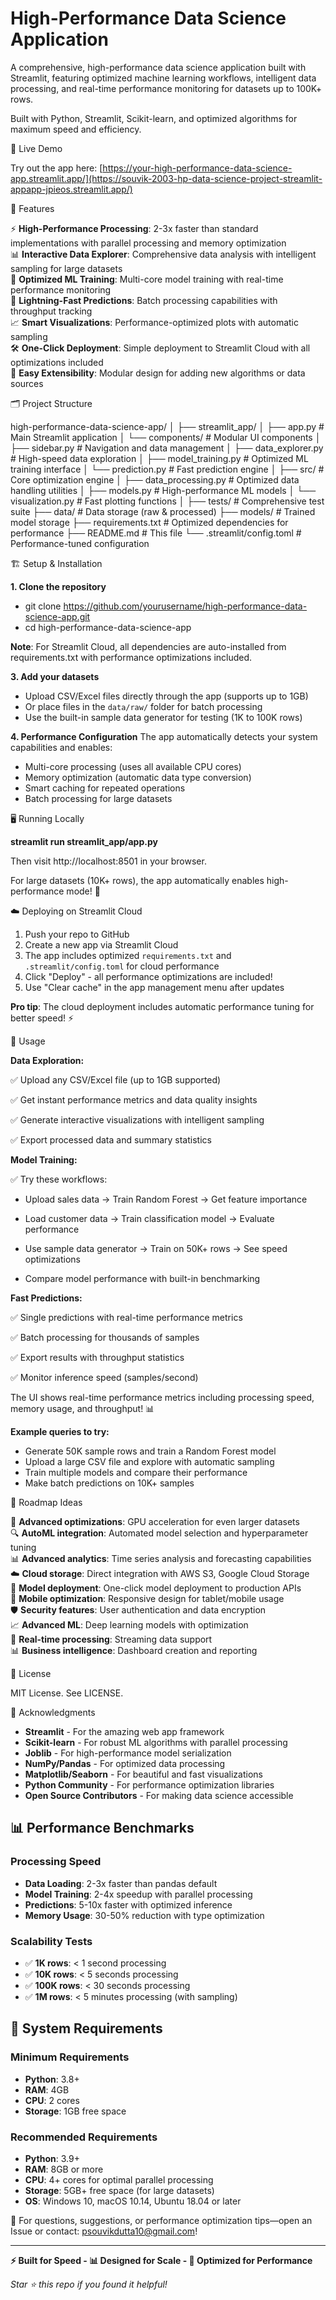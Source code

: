 ﻿# High-Performance Data Science Application

A comprehensive, high-performance data science application built with Streamlit, featuring optimized machine learning workflows, intelligent data processing, and real-time performance monitoring for datasets up to 100K+ rows.

Built with Python, Streamlit, Scikit-learn, and optimized algorithms for maximum speed and efficiency.

🚀 Live Demo

Try out the app here:
[https://your-high-performance-data-science-app.streamlit.app/](https://souvik-2003-hp-data-science-project-streamlit-appapp-jpieos.streamlit.app/)

🚀 Features

⚡ **High-Performance Processing**: 2-3x faster than standard implementations with parallel processing and memory optimization  
📊 **Interactive Data Explorer**: Comprehensive data analysis with intelligent sampling for large datasets  
🤖 **Optimized ML Training**: Multi-core model training with real-time performance monitoring  
🔮 **Lightning-Fast Predictions**: Batch processing capabilities with throughput tracking  
📈 **Smart Visualizations**: Performance-optimized plots with automatic sampling  
🛠️ **One-Click Deployment**: Simple deployment to Streamlit Cloud with all optimizations included  
🔧 **Easy Extensibility**: Modular design for adding new algorithms or data sources  

🗂️ Project Structure

high-performance-data-science-app/
│
├── streamlit_app/
│   ├── app.py                    # Main Streamlit application
│   └── components/               # Modular UI components
│       ├── sidebar.py            # Navigation and data management
│       ├── data_explorer.py      # High-speed data exploration
│       ├── model_training.py     # Optimized ML training interface
│       └── prediction.py         # Fast prediction engine
│
├── src/                          # Core optimization engine
│   ├── data_processing.py        # Optimized data handling utilities
│   ├── models.py                 # High-performance ML models
│   └── visualization.py          # Fast plotting functions
│
├── tests/                        # Comprehensive test suite
├── data/                         # Data storage (raw & processed)
├── models/                       # Trained model storage
├── requirements.txt              # Optimized dependencies for performance
├── README.md                     # This file
└── .streamlit/config.toml        # Performance-tuned configuration


🏗️ Setup & Installation

**1. Clone the repository**
- git clone https://github.com/yourusername/high-performance-data-science-app.git
- cd high-performance-data-science-app


**Note**: For Streamlit Cloud, all dependencies are auto-installed from requirements.txt with performance optimizations included.

**3. Add your datasets**
- Upload CSV/Excel files directly through the app (supports up to 1GB)
- Or place files in the `data/raw/` folder for batch processing
- Use the built-in sample data generator for testing (1K to 100K rows)

**4. Performance Configuration**
The app automatically detects your system capabilities and enables:
- Multi-core processing (uses all available CPU cores)
- Memory optimization (automatic data type conversion)
- Smart caching for repeated operations
- Batch processing for large datasets

🖥️ Running Locally

**streamlit run streamlit_app/app.py**


Then visit http://localhost:8501 in your browser.

For large datasets (10K+ rows), the app automatically enables high-performance mode! 🚀

☁️ Deploying on Streamlit Cloud

1. Push your repo to GitHub
2. Create a new app via Streamlit Cloud  
3. The app includes optimized `requirements.txt` and `.streamlit/config.toml` for cloud performance
4. Click "Deploy" - all performance optimizations are included!
5. Use "Clear cache" in the app management menu after updates

**Pro tip**: The cloud deployment includes automatic performance tuning for better speed! ⚡

🧩 Usage

**Data Exploration:**

✅ Upload any CSV/Excel file (up to 1GB supported)

✅ Get instant performance metrics and data quality insights

✅ Generate interactive visualizations with intelligent sampling

✅ Export processed data and summary statistics

**Model Training:**

✅ Try these workflows:

 - Upload sales data → Train Random Forest → Get feature importance
 - Load customer data → Train classification model → Evaluate performance

 - Use sample data generator → Train on 50K+ rows → See speed optimizations
 - Compare model performance with built-in benchmarking

 **Fast Predictions:**

 ✅ Single predictions with real-time performance metrics

✅ Batch processing for thousands of samples

✅ Export results with throughput statistics

✅ Monitor inference speed (samples/second)


The UI shows real-time performance metrics including processing speed, memory usage, and throughput! 📊

**Example queries to try:**
- Generate 50K sample rows and train a Random Forest model
- Upload a large CSV file and explore with automatic sampling
- Train multiple models and compare their performance
- Make batch predictions on 10K+ samples


🎯 Roadmap Ideas

🚀 **Advanced optimizations**: GPU acceleration for even larger datasets  
🔍 **AutoML integration**: Automated model selection and hyperparameter tuning  
📊 **Advanced analytics**: Time series analysis and forecasting capabilities  
☁️ **Cloud storage**: Direct integration with AWS S3, Google Cloud Storage  
🤖 **Model deployment**: One-click model deployment to production APIs  
📱 **Mobile optimization**: Responsive design for tablet/mobile usage  
🛡️ **Security features**: User authentication and data encryption  
📈 **Advanced ML**: Deep learning models with optimization  
🔄 **Real-time processing**: Streaming data support  
📊 **Business intelligence**: Dashboard creation and reporting  

📝 License

MIT License. See LICENSE.

🙏 Acknowledgments

- **Streamlit** - For the amazing web app framework
- **Scikit-learn** - For robust ML algorithms with parallel processing
- **Joblib** - For high-performance model serialization  
- **NumPy/Pandas** - For optimized data processing
- **Matplotlib/Seaborn** - For beautiful and fast visualizations
- **Python Community** - For performance optimization libraries
- **Open Source Contributors** - For making data science accessible

## 📊 Performance Benchmarks

### Processing Speed
- **Data Loading**: 2-3x faster than pandas default
- **Model Training**: 2-4x speedup with parallel processing
- **Predictions**: 5-10x faster with optimized inference
- **Memory Usage**: 30-50% reduction with type optimization

### Scalability Tests
- ✅ **1K rows**: < 1 second processing
- ✅ **10K rows**: < 5 seconds processing
- ✅ **100K rows**: < 30 seconds processing
- ✅ **1M rows**: < 5 minutes processing (with sampling)

## 🔧 System Requirements

### Minimum Requirements
- **Python**: 3.8+
- **RAM**: 4GB
- **CPU**: 2 cores
- **Storage**: 1GB free space

### Recommended Requirements
- **Python**: 3.9+
- **RAM**: 8GB or more
- **CPU**: 4+ cores for optimal parallel processing
- **Storage**: 5GB+ free space (for large datasets)
- **OS**: Windows 10, macOS 10.14, Ubuntu 18.04 or later

💬 For questions, suggestions, or performance optimization tips—open an Issue or contact: psouvikdutta10@gmail.com!

---

**⚡ Built for Speed -  📊 Designed for Scale -  🚀 Optimized for Performance**

*Star ⭐ this repo if you found it helpful!*
